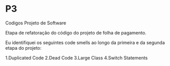 # P3

Codigos Projeto de Software

Etapa de refatoração do código do projeto de folha de pagamento.

Eu identifiquei os seguintes code smells ao longo da primeira e da segunda etapa do projeto:

1.Duplicated Code
2.Dead Code
3.Large Class
4.Switch Statements

